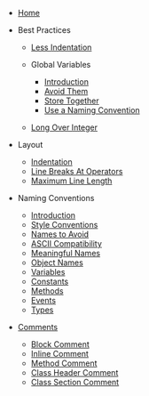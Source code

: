 - [Home](/ "VBA-Standard")

- Best Practices

  - [Less Indentation](BestPractice/LessIndentation.md "VBA Standard - Best Practice - Less Indentation")

  - Global Variables
  
    - [Introduction](BestPractice/GlobalVariables.md#global-variables "VBA Standard - Best Practice - Global Variables")
    - [Avoid Them](BestPractice/GlobalVariables.md#avoid-them "VBA Standard - Best Practice - Global Variables - Avoid Them")
    - [Store Together](BestPractice/GlobalVariables.md#store-together "VBA Standard - Best Practice - Global Variables - Store Together")
    - [Use a Naming Convention](BestPractice/GlobalVariables.md#Use-a-Naming-Convention "VBA Standard - Best Practice - Global Variables - Use a Naming Convention")

  - [Long Over Integer](BestPractice/Integers.md "VBA Standard - Best Practice - Long Over Integer")

- Layout

  - [Indentation](Layout/Indentation.md "VBA Standard - Layout - Indentation")
  - [Line Breaks At Operators](Layout/LineBreaksAtOperators.md "VBA Standard - Layout - Line Breaks At Operators")
  - [Maximum Line Length](Layout/MaximumLineLength.md "VBA Standard - Layout - Maximum Line Length")

- Naming Conventions

  - [Introduction](Content/NamingConventions.md#Naming-Conventions "VBA Standard - Naming Conventions")
  - [Style Conventions](Content/NamingConventions.md#Style-Conventions "VBA Standard - Naming Conventions - Style Conventions")
  - [Names to Avoid](Content/NamingConventions.md#Names-to-Avoid "VBA Standard - Naming Conventions - Names to Avoid")
  - [ASCII Compatibility](Content/NamingConventions.md#ASCII-Compatibility "VBA Standard - Naming Conventions - ASCII Compatibility")
  - [Meaningful Names](Content/NamingConventions.md#Meaningful-Names "VBA Standard - Naming Conventions - Meaningful Names")
  - [Object Names](Content/NamingConventions.md#Object-Names "VBA Standard - Naming Conventions - Object Names")
  - [Variables](Content/NamingConventions.md#Variables "VBA Standard - Naming Conventions - Variables")
  - [Constants](Content/NamingConventions.md#Constants "VBA Standard - Naming Conventions - Constants")
  - [Methods](Content/NamingConventions.md#Methods "VBA Standard - Naming Conventions - Methods")
  - [Events](Content/NamingConventions.md#Events "VBA Standard - Naming Conventions - Events")
  - [Types](Content/NamingConventions.md#Types "VBA Standard - Naming Conventions - Types")

- [Comments](Content/Comments.md#Comments)
  - [Block Comment](Content/Comments.md#Block-Comment)
  - [Inline Comment](Content/Comments.md#Inline-Comment)
  - [Method Comment](Content/Comments.md#Method-Comment)
  - [Class Header Comment](Content/Comments.md#Class-Header-Comment)
  - [Class Section Comment](Content/Comments.md#Class-Section-Comment)
